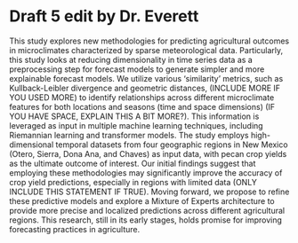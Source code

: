 # Draft 5 edit by Dr. Everett

This study explores new methodologies for predicting agricultural outcomes in microclimates characterized by sparse meteorological data. Particularly, this study looks at reducing dimensionality in time series data as a preprocessing step for forecast models to generate simpler and more explainable forecast models. We utilize various ‘similarity’ metrics, such as Kullback-Leibler divergence and geometric distances, (INCLUDE MORE IF YOU USED MORE) to identify relationships across different microclimate features for both locations and seasons (time and space dimensions) (IF YOU HAVE SPACE, EXPLAIN THIS A BIT MORE?). This information is leveraged as input in multiple machine learning techniques, including Riemannian learning and transformer models. The study employs high-dimensional temporal datasets from four geographic regions in New Mexico (Otero, Sierra, Dona Ana, and Chaves) as input data, with pecan crop yields as the ultimate outcome of interest. Our initial findings suggest that employing these methodologies may significantly improve the accuracy of crop yield predictions, especially in regions with limited data (ONLY INCLUDE THIS STATEMENT IF TRUE). Moving forward, we propose to refine these predictive models and explore a Mixture of Experts architecture to provide more precise and localized predictions across different agricultural regions. This research, still in its early stages, holds promise for improving forecasting practices in agriculture.

